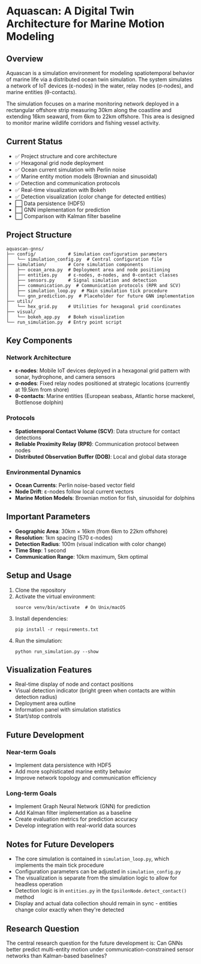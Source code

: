 # Aquascan: A Digital Twin Architecture for Marine Motion Modeling

## Overview
Aquascan is a simulation environment for modeling spatiotemporal behavior of marine life via a distributed ocean twin simulation. The system simulates a network of IoT devices (ε-nodes) in the water, relay nodes (σ-nodes), and marine entities (θ-contacts).

The simulation focuses on a marine monitoring network deployed in a rectangular offshore strip measuring 30km along the coastline and extending 16km seaward, from 6km to 22km offshore. This area is designed to monitor marine wildlife corridors and fishing vessel activity.

## Current Status
- ✅ Project structure and core architecture
- ✅ Hexagonal grid node deployment
- ✅ Ocean current simulation with Perlin noise
- ✅ Marine entity motion models (Brownian and sinusoidal)
- ✅ Detection and communication protocols
- ✅ Real-time visualization with Bokeh
- ✅ Detection visualization (color change for detected entities)
- ⬜ Data persistence (HDF5)
- ⬜ GNN implementation for prediction
- ⬜ Comparison with Kalman filter baseline

## Project Structure
```
aquascan-gnns/
├── config/            # Simulation configuration parameters
│   └── simulation_config.py  # Central configuration file
├── simulation/        # Core simulation components
│   ├── ocean_area.py  # Deployment area and node positioning
│   ├── entities.py    # ε-nodes, σ-nodes, and θ-contact classes
│   ├── sensors.py     # Signal simulation and detection
│   ├── communication.py  # Communication protocols (RPR and SCV)
│   ├── simulation_loop.py  # Main simulation tick procedure
│   └── gnn_prediction.py  # Placeholder for future GNN implementation
├── utils/
│   └── hex_grid.py    # Utilities for hexagonal grid coordinates
├── visual/
│   └── bokeh_app.py   # Bokeh visualization
└── run_simulation.py  # Entry point script
```

## Key Components

### Network Architecture
- **ε-nodes**: Mobile IoT devices deployed in a hexagonal grid pattern with sonar, hydrophone, and camera sensors
- **σ-nodes**: Fixed relay nodes positioned at strategic locations (currently at 19.5km from shore)
- **θ-contacts**: Marine entities (European seabass, Atlantic horse mackerel, Bottlenose dolphin)

### Protocols
- **Spatiotemporal Contact Volume (SCV)**: Data structure for contact detections
- **Reliable Proximity Relay (RPR)**: Communication protocol between nodes
- **Distributed Observation Buffer (DOB)**: Local and global data storage

### Environmental Dynamics
- **Ocean Currents**: Perlin noise-based vector field
- **Node Drift**: ε-nodes follow local current vectors
- **Marine Motion Models**: Brownian motion for fish, sinusoidal for dolphins

## Important Parameters
- **Geographic Area**: 30km × 16km (from 6km to 22km offshore)
- **Resolution**: 1km spacing (570 ε-nodes)
- **Detection Radius**: 100m (visual indication with color change)
- **Time Step**: 1 second
- **Communication Range**: 10km maximum, 5km optimal

## Setup and Usage
1. Clone the repository
2. Activate the virtual environment:
   ```
   source venv/bin/activate  # On Unix/macOS
   ```
3. Install dependencies:
   ```
   pip install -r requirements.txt
   ```
4. Run the simulation:
   ```
   python run_simulation.py --show
   ```

## Visualization Features
- Real-time display of node and contact positions
- Visual detection indicator (bright green when contacts are within detection radius)
- Deployment area outline
- Information panel with simulation statistics
- Start/stop controls

## Future Development
### Near-term Goals
- Implement data persistence with HDF5
- Add more sophisticated marine entity behavior
- Improve network topology and communication efficiency

### Long-term Goals
- Implement Graph Neural Network (GNN) for prediction
- Add Kalman filter implementation as a baseline
- Create evaluation metrics for prediction accuracy
- Develop integration with real-world data sources

## Notes for Future Developers
- The core simulation is contained in `simulation_loop.py`, which implements the main tick procedure
- Configuration parameters can be adjusted in `simulation_config.py`
- The visualization is separate from the simulation logic to allow for headless operation
- Detection logic is in `entities.py` in the `EpsilonNode.detect_contact()` method
- Display and actual data collection should remain in sync - entities change color exactly when they're detected

## Research Question
The central research question for the future development is:
Can GNNs better predict multi-entity motion under communication-constrained sensor networks than Kalman-based baselines?
